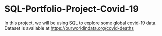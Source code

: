 # SQL-Portfolio-Project-Covid-19
In this project, we will be using SQL to explore some global covid-19 data. 
Dataset is available at https://ourworldindata.org/covid-deaths
